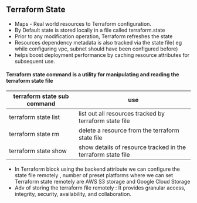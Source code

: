 ## Terraform State

- Maps - Real world resources to Terraform configuration.
- By Default state is stored locally in a file called terraform.state
- Prior to any modification operation, Terraform refreshes the state
- Resources dependency metadata is also tracked via the state file( eg while configuring vpc, subnet should have been configured before)
- helps boost deployment performance by caching resource attributes for subsequent use.

#### Terraform state command is a utility for manipulating and reading the terraform state file

| terraform state sub command | use |
|-----------------------------|-----|
| terraform state list | list out all resources tracked by terraform state file |
| terraform state rm | delete a resource from the terraform state file |
| terraform state show | show details of resource tracked  in the terraform state file |


- In Terraform block using the backend attribute we can configure the state file remotely , number of preset platforms where we can set Terraform state remotely are AWS S3 storage and Google Cloud Storage
- Adv of storing the terraform file remotely : It provides granular access, integrity, security, availability, and collaboration.
